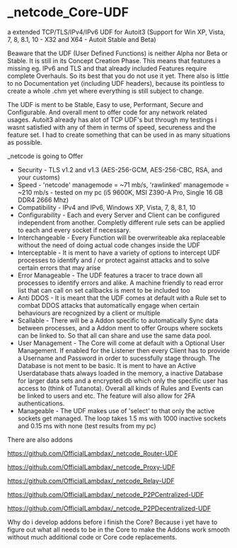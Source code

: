 # _netcode_Core-UDF
a extended TCP/TLS/IPv4/IPv6 UDF for Autoit3 (Support for Win XP, Vista, 7, 8, 8.1, 10 - X32 and X64 - Autoit Stable and Beta)

Beaware that the UDF (User Defined Functions) is neither Alpha nor Beta or Stable. It is still in its Concept Creation Phase. This means that features a missing eg. IPv6 and TLS and that already included Features require complete Overhauls. So its best that you do not use it yet. There also is little to no Documentation yet (including UDF headers), because its pointless to create a whole .chm yet where everything is still subject to change.


The UDF is ment to be Stable, Easy to use, Performant, Secure and Configurable. And overall ment to offer code for any network related usages. Autoit3 already has alot of TCP UDF's but through my testings i wasnt satisfied with any of them in terms of speed, secureness and the feature set. I had to create something that can be used in as many situations as possible.

_netcode is going to Offer
- Security         - TLS v1.2 and v1.3 (AES-256-GCM, AES-256-CBC, RSA, and your customs)
- Speed            - 'netcode' managemode = ~71 mb/s, 'rawlinked' managemode = ~210 mb/s - tested on my pc (i5 9600K, MSI Z390-A Pro, Single 16 GB DDR4 2666 Mhz)
- Compatibility    - IPv4 and IPv6, Windows XP, Vista, 7, 8, 8.1, 10
- Configurability  - Each and every Server and Client can be configured independent from another. Completly different rule sets can be applied to each and every socket if necessary.
- Interchangeable  - Every Function will be overwriteable aka replaceable without the need of doing actual code changes inside the UDF
- Interceptable    - It is ment to have a variety of options to intercept UDF processes to identify and / or protect against attacks and to solve certain errors that may arise
- Error Manageable - The UDF features a tracer to trace down all processes to identify errors and alike. A machine friendly to read error list that can call on set callbacks is ment to be included too
- Anti DDOS        - It is meant that the UDF comes at default with a Rule set to combat DDOS attacks that automatically engage when certain behaviours are recognized by a client or multiple
- Scallable        - There will be a Addon specific to automatically Sync data between processes, and a Addon ment to offer Groups where sockets can be linked to. So that all can share and use the same data pool.
- User Management  - The Core will come at default with a Optional User Management. If enabled for the Listener then every Client has to provide a Username and Password in order to sucessfully stage through. The Database is not ment to be basic. It is ment to have an Active Userdatabase thats always loaded in the memory, a inactive Database for larger data sets and a encrypted db which only the specific user has access to (think of Tutanota). Overall all kinds of Rules and Events can be linked to users and etc. The feature will also allow for 2FA authentications.
- Manageable       - The UDF makes use of 'select' to that only the active sockets get managed. The loop takes 1.5 ms with 1000 inactive sockets and 0.15 ms with none (test results from my pc)


There are also addons

https://github.com/OfficialLambdax/_netcode_Router-UDF

https://github.com/OfficialLambdax/_netcode_Proxy-UDF

https://github.com/OfficialLambdax/_netcode_Relay-UDF

https://github.com/OfficialLambdax/_netcode_P2PCentralized-UDF

https://github.com/OfficialLambdax/_netcode_P2PDecentralized-UDF

Why do i develop addons before i finish the Core? Because i yet have to figure out what all needs to be in the Core to make the Addons work smooth without much additional code or Core code replacements.
